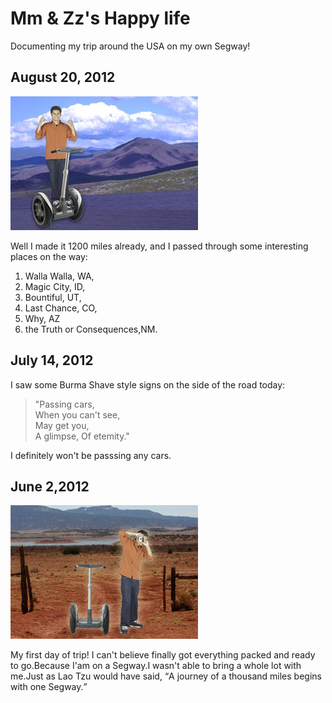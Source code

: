 <html>
    <head>
        <title>Mm & Zz's Happy life</title>
    </head>
    <body>
        <h1>
            Mm & Zz's Happy life 
        </h1>
        <p>
            Documenting my trip around the USA on my own Segway!
        </p>
        <h2>
            August 20, 2012
        </h2>
        <img src="images/segway1.jpg">
        <p>
            Well I made it 1200 miles already, and I passed 
            through some interesting places on the way:
            <ol>
                <li>Walla Walla, WA, </li>
                <li>Magic City, ID,</li> 
                <li>Bountiful, UT, </li>
                <li>Last Chance, CO,</li> 
                <li>Why, AZ</li> 
                <li>the Truth or Consequences,NM.</li>
            </ol>    
        </p>
        <h2>
            July 14, 2012
        </h2>
        <p>
            I saw some Burma Shave style signs on the side of the 
            road today:</p>
            <blockquote>
            "Passing cars,<br>
            When you can't see, <br>
            May get you,<br>
            A glimpse, Of etemity."</blockquote>
            <p>
            I definitely won't be passsing any
            cars.
            </p>
        </p>
        <h2>
            June 2,2012
        </h2>
        <img src="images/segway2.jpg">
        <p>
            My first day of trip! I can't believe finally got everything
            packed and ready to go.Because I'am on a Segway.I wasn't able
            to bring a whole lot with me.Just as Lao Tzu would have said,
            <q>A journey of a thousand miles begins with one Segway.</q>
        </p>
    </body>
</html>
